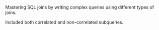 Mastering SQL joins by writing complex queries using different types of joins.

Included both correlated and non-correlated subqueries.
